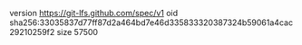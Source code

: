 version https://git-lfs.github.com/spec/v1
oid sha256:33035837d77ff87d2a464bd7e46d335833320387324b59061a4cac29210259f2
size 57500
